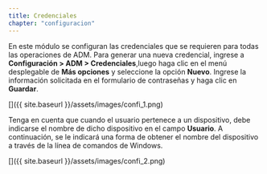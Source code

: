 ```yaml
---
title: Credenciales
chapter: "configuracion"
---
```


En este módulo se configuran las credenciales que se requieren para todas las operaciones de ADM. Para generar una nueva credencial, ingrese a **Configuración &gt; ADM &gt; Credenciales**,luego haga clic en el menú desplegable de **Más opciones** y seleccione la opción **Nuevo**. Ingrese la información solicitada en el formulario de contraseñas y haga clic en **Guardar**.

[]({{ site.baseurl }}/assets/images/confi_1.png)

Tenga en cuenta que cuando el usuario pertenece a un dispositivo, debe indicarse el nombre de dicho dispositivo en el campo **Usuario**. A continuación, se le indicará una forma de obtener el nombre del dispositivo a través de la línea de comandos de Windows.

[]({{ site.baseurl }}/assets/images/confi_2.png)
